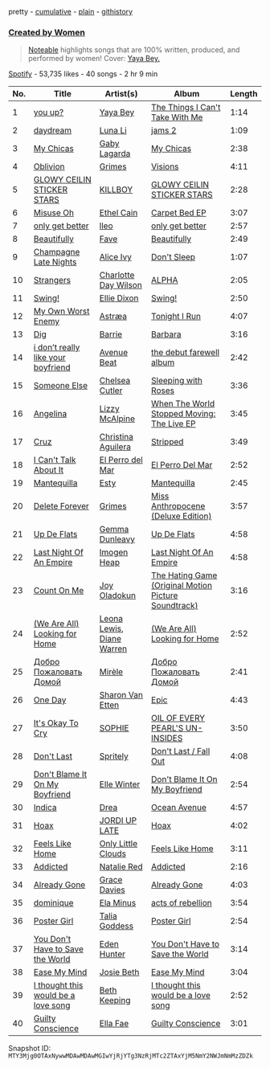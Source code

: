pretty - [cumulative](/playlists/cumulative/37i9dQZF1DX7JO5vzoPTXR.md) - [plain](/playlists/plain/37i9dQZF1DX7JO5vzoPTXR) - [githistory](https://github.githistory.xyz/mackorone/spotify-playlist-archive/blob/main/playlists/plain/37i9dQZF1DX7JO5vzoPTXR)

### [Created by Women](https://open.spotify.com/playlist/37i9dQZF1DX7JO5vzoPTXR)

> <a href="http://noteable.spotify.com">Noteable</a> highlights songs that are 100% written, produced, and performed by women! Cover: <a href="https://open.spotify.com/artist/6tpaMMCs8X6o8j9H5OmWmT?si=plY\-6c4iRY\-EbVvV9p\_K6A&nd=1">Yaya Bey.</a>

[Spotify](https://open.spotify.com/user/spotify) - 53,735 likes - 40 songs - 2 hr 9 min

| No. | Title | Artist(s) | Album | Length |
|---|---|---|---|---|
| 1 | [you up?](https://open.spotify.com/track/4sDt091Uz1G7Nnq9xTRtMn) | [Yaya Bey](https://open.spotify.com/artist/6tpaMMCs8X6o8j9H5OmWmT) | [The Things I Can't Take With Me](https://open.spotify.com/album/3PSY4nGEzBEDmrb1UQL4iJ) | 1:14 |
| 2 | [daydream](https://open.spotify.com/track/1t0faf8iw1XbaJ0yznpPcB) | [Luna Li](https://open.spotify.com/artist/4ZAk3yVJdtf1CFnTiG08U3) | [jams 2](https://open.spotify.com/album/6uyX7aeHjV89017CRZ2CuU) | 1:09 |
| 3 | [My Chicas](https://open.spotify.com/track/2gYO1HYLtfwnDXJ8e6NKdj) | [Gaby Lagarda](https://open.spotify.com/artist/3LY0g4TIbn4eV95b9qEaiU) | [My Chicas](https://open.spotify.com/album/6Kb8Eq7GrSnez8muVqsBRL) | 2:38 |
| 4 | [Oblivion](https://open.spotify.com/track/3LGsgpx4TfxhXbr07OFKqs) | [Grimes](https://open.spotify.com/artist/053q0ukIDRgzwTr4vNSwab) | [Visions](https://open.spotify.com/album/3HED2IUaNSnbOe88a7ZdwM) | 4:11 |
| 5 | [GLOWY CEILIN STICKER STARS](https://open.spotify.com/track/7ea5UuYlBwxgUU7us4xV9T) | [KILLBOY](https://open.spotify.com/artist/3lPSkTq1kiSuxDcr996Nlm) | [GLOWY CEILIN STICKER STARS](https://open.spotify.com/album/6OWJtm9UdKS3al0OGOGrgx) | 2:28 |
| 6 | [Misuse Oh](https://open.spotify.com/track/4ceYoSkxbt9ALe5vTxBR3B) | [Ethel Cain](https://open.spotify.com/artist/0avMDS4HyoCEP6RqZJWpY2) | [Carpet Bed EP](https://open.spotify.com/album/4pX1lVZftqOyT77W2ePFym) | 3:07 |
| 7 | [only get better](https://open.spotify.com/track/41c5hdmAIetRBNONHHoxhu) | [lleo](https://open.spotify.com/artist/0zXY7bBZFvl0mNxPxzo1e4) | [only get better](https://open.spotify.com/album/4OduoQLdr9jXdD0mYxGRB5) | 2:57 |
| 8 | [Beautifully](https://open.spotify.com/track/7mFrwc86C3vZKobwpK0jdH) | [Fave](https://open.spotify.com/artist/4wAqlYtTaaHELEgyCh9KjG) | [Beautifully](https://open.spotify.com/album/2jE8QxForZdlDrQjazefhx) | 2:49 |
| 9 | [Champagne Late Nights](https://open.spotify.com/track/5MJylo1E7dkFCmID5Weipa) | [Alice Ivy](https://open.spotify.com/artist/5hJy2vZbK50JNuVK6pvVR2) | [Don't Sleep](https://open.spotify.com/album/71vXspFj2kT6IQn1IuNpEd) | 1:07 |
| 10 | [Strangers](https://open.spotify.com/track/7c592vVY2He0tFX1QnaWc3) | [Charlotte Day Wilson](https://open.spotify.com/artist/3GQboECxDT1xqPPWC30p7v) | [ALPHA](https://open.spotify.com/album/1BFl2k9tZL0Jm6ebJHGQ5K) | 2:05 |
| 11 | [Swing!](https://open.spotify.com/track/6As82n96RAwuoR9Y69N0EB) | [Ellie Dixon](https://open.spotify.com/artist/4mvJltDSlBawXCZhq6NAso) | [Swing!](https://open.spotify.com/album/3LrxGxVT1ScQcKHkPHjzuD) | 2:50 |
| 12 | [My Own Worst Enemy](https://open.spotify.com/track/6kptiV5h3pLpp3GjEPzQ40) | [Astræa](https://open.spotify.com/artist/799p2CSGw9GjO2X5pAB3ZH) | [Tonight I Run](https://open.spotify.com/album/5BxlgMTxZ8y9YsYiAw60DL) | 4:07 |
| 13 | [Dig](https://open.spotify.com/track/7jIpHFzpvSkhEE5HHSECLw) | [Barrie](https://open.spotify.com/artist/1pHO6SCEw9tuRx0IVMFL0g) | [Barbara](https://open.spotify.com/album/5eieb3BvJUgPIzE5VkdyWL) | 3:16 |
| 14 | [i don’t really like your boyfriend](https://open.spotify.com/track/6Mno4qL15YPuhDfqU7coIv) | [Avenue Beat](https://open.spotify.com/artist/1htYtUdXVMwR6HCSs821Lc) | [the debut farewell album](https://open.spotify.com/album/3iWRmRghXrGibQlzqNkbLQ) | 2:42 |
| 15 | [Someone Else](https://open.spotify.com/track/1dVUzWbOoataCjCuSetGwa) | [Chelsea Cutler](https://open.spotify.com/artist/5JMLG56F1X5mFmWNmS0iAp) | [Sleeping with Roses](https://open.spotify.com/album/1wgg1RCgP9dCaCKnnwpQOW) | 3:36 |
| 16 | [Angelina](https://open.spotify.com/track/7epHo3miOIJ3fYEPAdCAf9) | [Lizzy McAlpine](https://open.spotify.com/artist/1GmsPCcpKgF9OhlNXjOsbS) | [When The World Stopped Moving: The Live EP](https://open.spotify.com/album/5BCeqdaoRcRj9E1gxPLpLG) | 3:45 |
| 17 | [Cruz](https://open.spotify.com/track/0yDr111P0vlLbUPyCJWgu6) | [Christina Aguilera](https://open.spotify.com/artist/1l7ZsJRRS8wlW3WfJfPfNS) | [Stripped](https://open.spotify.com/album/2USigX9DhGuAini71XZEEK) | 3:49 |
| 18 | [I Can't Talk About It](https://open.spotify.com/track/3xmL1aYEm8De34tiWa4q7C) | [El Perro del Mar](https://open.spotify.com/artist/0bnwha8WPTU2sf4Q4P6vE0) | [El Perro Del Mar](https://open.spotify.com/album/77HrpUU7nSbNSKJVSbDvET) | 2:52 |
| 19 | [Mantequilla](https://open.spotify.com/track/41w5I0tYohtHkqpbNNWcpK) | [Esty](https://open.spotify.com/artist/5GRoRrY3Ug35hVuX3z5Rvq) | [Mantequilla](https://open.spotify.com/album/4NK445aqlt017jEkN9L5Vx) | 2:45 |
| 20 | [Delete Forever](https://open.spotify.com/track/71J2rawCGulCAyTMtNY3Ej) | [Grimes](https://open.spotify.com/artist/053q0ukIDRgzwTr4vNSwab) | [Miss Anthropocene \(Deluxe Edition\)](https://open.spotify.com/album/4zyqNfmTrnvUejh8M1IEh9) | 3:57 |
| 21 | [Up De Flats](https://open.spotify.com/track/1VZqn2CpJjkewNFpZj488S) | [Gemma Dunleavy](https://open.spotify.com/artist/4RdnMFmYii89p8VnyvPHKr) | [Up De Flats](https://open.spotify.com/album/0mCCeAdYsdD0M3aYUb3CHQ) | 4:58 |
| 22 | [Last Night Of An Empire](https://open.spotify.com/track/0ULCbBMNKC0NkJcmTeBRjq) | [Imogen Heap](https://open.spotify.com/artist/6Xb4ezwoAQC4516kI89nWz) | [Last Night Of An Empire](https://open.spotify.com/album/7vRGu3pworR7cPIa7Fg5lT) | 4:58 |
| 23 | [Count On Me](https://open.spotify.com/track/5VLhD6BQRgXAtKCqlS1hMJ) | [Joy Oladokun](https://open.spotify.com/artist/7rrTqtOUOwva4sgTx9C9F9) | [The Hating Game \(Original Motion Picture Soundtrack\)](https://open.spotify.com/album/46SxMCDnnCR3Qceso4Dga5) | 3:16 |
| 24 | [\(We Are All\) Looking for Home](https://open.spotify.com/track/3wBl37DTfhitJpXfCXDGJt) | [Leona Lewis](https://open.spotify.com/artist/5lKZWd6HiSCLfnDGrq9RAm), [Diane Warren](https://open.spotify.com/artist/3A2jfQOLgo5rV4GYFHbEA2) | [\(We Are All\) Looking for Home](https://open.spotify.com/album/5XKMXzwRFAtOsJk1ChPce6) | 2:52 |
| 25 | [Добро Пожаловать Домой](https://open.spotify.com/track/5jU5m2JIl5SKaYH8ctvTaM) | [Mirèle](https://open.spotify.com/artist/62Vu8AC36ARldmNIaJ7f7K) | [Добро Пожаловать Домой](https://open.spotify.com/album/7l6499ddjI6j2CPkrhjxbJ) | 2:41 |
| 26 | [One Day](https://open.spotify.com/track/5th3rj1nW25bm5iSLiK3i9) | [Sharon Van Etten](https://open.spotify.com/artist/2wJ4vsxWd7df7dRU4KcoDe) | [Epic](https://open.spotify.com/album/7mfSdEokzQjI5AxwrRauZv) | 4:43 |
| 27 | [It's Okay To Cry](https://open.spotify.com/track/7nKiLyUUSbNUwaoMBzBeQO) | [SOPHIE](https://open.spotify.com/artist/5a2w2tgpLwv26BYJf2qYwu) | [OIL OF EVERY PEARL'S UN\-INSIDES](https://open.spotify.com/album/4z3YbEkKWwiIMSJTWUQbTH) | 3:50 |
| 28 | [Don't Last](https://open.spotify.com/track/4OL6UL4QaNxupnVX6ngTsB) | [Spritely](https://open.spotify.com/artist/2n4ScI2wdD88BSMTt7ZwKf) | [Don't Last / Fall Out](https://open.spotify.com/album/1qVTSYJEsreokmstWl1bVw) | 4:08 |
| 29 | [Don't Blame It On My Boyfriend](https://open.spotify.com/track/3LDRHmtw1tSMtpnhDKRx91) | [Elle Winter](https://open.spotify.com/artist/7LkNpfFX2XpGAO0Amhtfhl) | [Don't Blame It On My Boyfriend](https://open.spotify.com/album/0wDnE9lEviiZt0xv1871U5) | 2:54 |
| 30 | [Indica](https://open.spotify.com/track/5GSjHH6Sx28gCHK8Z9QjgF) | [Drea](https://open.spotify.com/artist/5y8t1h8bv3Rpj4nRiGkgXz) | [Ocean Avenue](https://open.spotify.com/album/4ZalSBnw2dAE1WVs99U4k5) | 4:57 |
| 31 | [Hoax](https://open.spotify.com/track/62dLlWjRndXdRnNdHevtT9) | [JORDI UP LATE](https://open.spotify.com/artist/5OSJ6leUukUa7Fk1Xi5zqZ) | [Hoax](https://open.spotify.com/album/7cwUcgrNEvsDwc4jfY6HIR) | 4:02 |
| 32 | [Feels Like Home](https://open.spotify.com/track/7HSu0QjsrsnsjFInHP9cwv) | [Only Little Clouds](https://open.spotify.com/artist/609oUDC1ffDczoYZPdmnRl) | [Feels Like Home](https://open.spotify.com/album/4yIw3nMPBNQvZzLuMy9eMq) | 3:11 |
| 33 | [Addicted](https://open.spotify.com/track/0IgZmeYaezq5hZwODyCbWn) | [Natalie Red](https://open.spotify.com/artist/38EW5PoQXJSd0tRuhmMbFL) | [Addicted](https://open.spotify.com/album/4QMNdGmIIeDVGFlIVGmwuO) | 2:16 |
| 34 | [Already Gone](https://open.spotify.com/track/33PmKF61OpI4Ew81rmYJeY) | [Grace Davies](https://open.spotify.com/artist/55VbVrjmAWcvCknVFfPzvK) | [Already Gone](https://open.spotify.com/album/0ZmBFxWhu5FX0XmsRqAe2G) | 4:03 |
| 35 | [dominique](https://open.spotify.com/track/4RYeyNZ7ZlMJqVhoJTvMgp) | [Ela Minus](https://open.spotify.com/artist/4rdJkXHNrMgowlwUdQAg8T) | [acts of rebellion](https://open.spotify.com/album/6PhhsnbohAEOXBdqsURBeh) | 3:54 |
| 36 | [Poster Girl](https://open.spotify.com/track/5cbmKj0MMYHB7Z6VusQpWn) | [Talia Goddess](https://open.spotify.com/artist/4Otn2nALdNCTFUUExiskqw) | [Poster Girl](https://open.spotify.com/album/5YgXXwuwTim607qGUWXbph) | 2:54 |
| 37 | [You Don't Have to Save the World](https://open.spotify.com/track/4vcKQ5nPQvZQ54tcdFXtNC) | [Eden Hunter](https://open.spotify.com/artist/3gj3wnfr4hxEKKygT9r5IS) | [You Don't Have to Save the World](https://open.spotify.com/album/33d42DsDr3yX1lf6WrVP6I) | 3:14 |
| 38 | [Ease My Mind](https://open.spotify.com/track/1ed0Rw1gfRm52dWsGhJFpQ) | [Josie Beth](https://open.spotify.com/artist/0tx30QHS1hiavYhtFV2PQE) | [Ease My Mind](https://open.spotify.com/album/1cvSGyb6pfK5wyBrpQ0Moc) | 3:04 |
| 39 | [I thought this would be a love song](https://open.spotify.com/track/1fNeZaIvC7qqCjV9UUvCrY) | [Beth Keeping](https://open.spotify.com/artist/4Arf7HqBihxQlOs8wO49l5) | [I thought this would be a love song](https://open.spotify.com/album/0yIofW9DnqPQ55iFsZkqCC) | 2:52 |
| 40 | [Guilty Conscience](https://open.spotify.com/track/0w1VK63Lh4ZOAzO0rSc0Ni) | [Ella Fae](https://open.spotify.com/artist/78DwvCbaNtQoQTgXmz56jW) | [Guilty Conscience](https://open.spotify.com/album/0dJTCm2MgEOSzB9JPoGRA4) | 3:01 |

Snapshot ID: `MTY3Mjg0OTAxNywwMDAwMDAwMGIwYjRjYTg3NzRjMTc2ZTAxYjM5NmY2NWJmNmMzZDZk`
